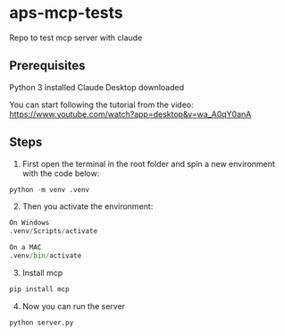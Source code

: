 # aps-mcp-tests
Repo to test mcp server with claude

## Prerequisites

Python 3 installed
Claude Desktop downloaded

You can start following the tutorial from the video: https://www.youtube.com/watch?app=desktop&v=wa_A0qY0anA

## Steps

1. First open the terminal in the root folder and spin a new environment with the code below:
```py
python -m venv .venv
```
2. Then you activate the environment:
```py
On Windows
.venv/Scripts/activate

On a MAC
.venv/bin/activate
```

3. Install mcp
```py
pip install mcp
```

4. Now you can run the server
```py
python server.py
```